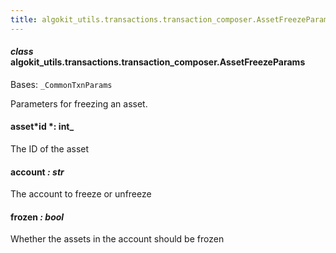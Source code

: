 ```yaml
---
title: algokit_utils.transactions.transaction_composer.AssetFreezeParams
---
```


#### _class_ algokit_utils.transactions.transaction_composer.AssetFreezeParams

Bases: `_CommonTxnParams`

Parameters for freezing an asset.

#### asset*id *: int\_

The ID of the asset

#### account _: str_

The account to freeze or unfreeze

#### frozen _: bool_

Whether the assets in the account should be frozen
